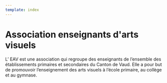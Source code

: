 ```yaml
---
template: index
---
```

# Association enseignants d'arts visuels

L’ EAV est une association qui regroupe des enseignants de l’ensemble des établissements primaires et secondaires du Canton de Vaud. Elle a pour but de promouvoir l’enseignement des arts visuels à l’école primaire, au collège et au gymnase.

